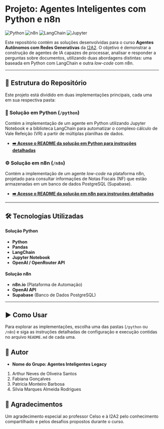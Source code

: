 # Projeto: Agentes Inteligentes com Python e n8n

![Python](https://img.shields.io/badge/Python-3.10+-blue.svg)
![n8n](https://img.shields.io/badge/-n8n-333333?style=flat&logo=n8n)
![LangChain](https://img.shields.io/badge/LangChain-0.1-blue.svg)
![Jupyter](https://img.shields.io/badge/Jupyter-Notebook-orange.svg)

Este repositório contém as soluções desenvolvidas para o curso **Agentes Autônomos com Redes Generativas** da [I2A2](https://www.i2a2.com.br/). O objetivo é demonstrar a construção de agentes de IA capazes de processar, analisar e responder a perguntas sobre documentos, utilizando duas abordagens distintas: uma baseada em Python com LangChain e outra _low-code_ com n8n.

---

## 📂 Estrutura do Repositório

Este projeto está dividido em duas implementações principais, cada uma em sua respectiva pasta:

### 🐍 Solução em Python (`/python`)
Contém a implementação de um agente em Python utilizando Jupyter Notebook e a biblioteca LangChain para automatizar o complexo cálculo de Vale Refeição (VR) a partir de múltiplas planilhas de dados.

* **[➡️ Acesse o README da solução em Python para instruções detalhadas](./python/readme.md)**

### ⚙️ Solução em n8n (`/n8n`)
Contém a implementação de um agente _low-code_ na plataforma n8n, projetado para consultar informações de Notas Fiscais (NF) que estão armazenadas em um banco de dados PostgreSQL (Supabase).

* **[➡️ Acesse o README da solução em n8n para instruções detalhadas](./n8n/README.md)**

---

## 🛠️ Tecnologias Utilizadas

#### Solução Python
* **Python**
* **Pandas**
* **LangChain**
* **Jupyter Notebook**
* **OpenAI / OpenRouter API**

#### Solução n8n
* **n8n.io** (Plataforma de Automação)
* **OpenAI API**
* **Supabase** (Banco de Dados PostgreSQL)

---

## ▶️ Como Usar

Para explorar as implementações, escolha uma das pastas (`/python` ou `/n8n`) e siga as instruções detalhadas de configuração e execução contidas no arquivo `README.md` de cada uma.

## 👤 Autor

* **Nome do Grupo: Agentes Inteligentes Legacy**
1. Arthur Neves de Oliveira Santos
2. Fabiana Gonçalves
3. Patrícia Monteiro Barbosa
4. Silvia Marques Almeida Rodrigues

## 🙏 Agradecimentos

Um agradecimento especial ao professor Celso e à I2A2 pelo conhecimento compartilhado e pelos desafios propostos durante o curso.
